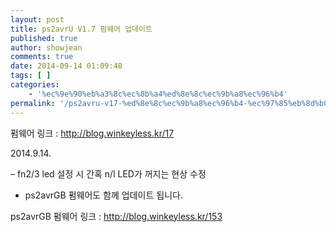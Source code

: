 ```yaml
---
layout: post
title: ps2avrU V1.7 펌웨어 업데이트
published: true
author: showjean
comments: true
date: 2014-09-14 01:09:48
tags: [ ]
categories:
    - '%ec%9e%90%eb%a3%8c%ec%8b%a4%ed%8e%8c%ec%9b%a8%ec%96%b4'
permalink: '/ps2avru-v17-%ed%8e%8c%ec%9b%a8%ec%96%b4-%ec%97%85%eb%8d%b0%ec%9d%b4%ed%8a%b8-4'
---
```

펌웨어 링크 : http://blog.winkeyless.kr/17



2014.9.14.



&#8211; fn2/3 led 설정 시 간혹 n/l LED가 꺼지는 현상 수정





* ps2avrGB 펌웨어도 함께 업데이트 됩니다.

ps2avrGB 펌웨어 링크 : http://blog.winkeyless.kr/153